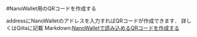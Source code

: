 
#NanoWallet用のQRコードを作成する

addressにNanoWalletのアドレスを入力すればQRコードが作成できます．
詳しくはQiitaに記載
Markdown:[NanoWalletで読み込めるQRコードを作成する](https://qiita.com/miya839/items/8a77a0368d2c21eebcc2 "NanoWalletで読み込めるQRコードを作成する")
